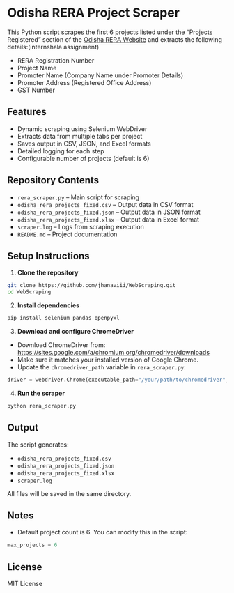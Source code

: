 # Odisha RERA Project Scraper

This Python script scrapes the first 6 projects listed under the “Projects Registered” section of the [Odisha RERA Website](https://rera.odisha.gov.in/projects/project-list) and extracts the following details:(internshala assignment)

- RERA Registration Number
- Project Name
- Promoter Name (Company Name under Promoter Details)
- Promoter Address (Registered Office Address)
- GST Number

## Features

- Dynamic scraping using Selenium WebDriver
- Extracts data from multiple tabs per project
- Saves output in CSV, JSON, and Excel formats
- Detailed logging for each step
- Configurable number of projects (default is 6)

## Repository Contents

- `rera_scraper.py` – Main script for scraping
- `odisha_rera_projects_fixed.csv` – Output data in CSV format
- `odisha_rera_projects_fixed.json` – Output data in JSON format
- `odisha_rera_projects_fixed.xlsx` – Output data in Excel format
- `scraper.log` – Logs from scraping execution
- `README.md` – Project documentation

## Setup Instructions

1. **Clone the repository**
```bash
git clone https://github.com/jhanaviii/WebScraping.git
cd WebScraping
```

2. **Install dependencies**
```bash
pip install selenium pandas openpyxl
```

3. **Download and configure ChromeDriver**
- Download ChromeDriver from: https://sites.google.com/a/chromium.org/chromedriver/downloads
- Make sure it matches your installed version of Google Chrome.
- Update the `chromedriver_path` variable in `rera_scraper.py`:
```python
driver = webdriver.Chrome(executable_path="/your/path/to/chromedriver", options=options)
```

4. **Run the scraper**
```bash
python rera_scraper.py
```

## Output

The script generates:
- `odisha_rera_projects_fixed.csv`
- `odisha_rera_projects_fixed.json`
- `odisha_rera_projects_fixed.xlsx`
- `scraper.log`

All files will be saved in the same directory.

## Notes

- Default project count is 6. You can modify this in the script:
```python
max_projects = 6
```

## License

MIT License
